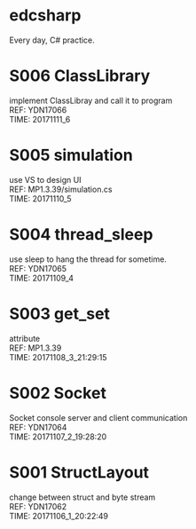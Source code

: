 # edcsharp
Every day, C# practice.

# S006 ClassLibrary
implement ClassLibray and call it to program<br>
REF: YDN17066 <br>
TIME: 20171111_6

# S005 simulation
use VS to design UI <br>
REF: MP1.3.39/simulation.cs <br>
TIME: 20171110_5

# S004 thread_sleep
use sleep to hang the thread for sometime. <br>
REF: YDN17065 <br>
TIME: 20171109_4

# S003 get_set
attribute <br>
REF: MP1.3.39 <br>
TIME: 20171108_3_21:29:15

# S002 Socket
Socket console server and client communication <br>
REF: YDN17064 <br>
TIME: 20171107_2_19:28:20

# S001 StructLayout
change between struct and byte stream <br>
REF: YDN17062 <br>
TIME: 20171106_1_20:22:49

